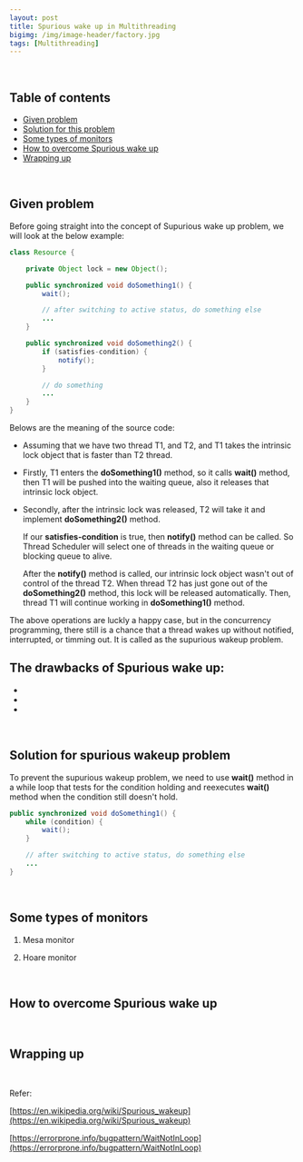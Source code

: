 ```yaml
---
layout: post
title: Spurious wake up in Multithreading
bigimg: /img/image-header/factory.jpg
tags: [Multithreading]
---
```




<br>

## Table of contents
- [Given problem](#given-problem)
- [Solution for this problem](#solution-for-this-problem)
- [Some types of monitors](#some-types-of-monitors)
- [How to overcome Spurious wake up](#how-to-overcome-Spurious-wake-up)
- [Wrapping up](#wrapping-up)


<br>

## Given problem

Before going straight into the concept of Supurious wake up problem, we will look at the below example:

```java
class Resource {

    private Object lock = new Object();

    public synchronized void doSomething1() {
        wait();

        // after switching to active status, do something else
        ...
    }

    public synchronized void doSomething2() {
        if (satisfies-condition) {
            notify();
        }

        // do something
        ...
    }
}
```

Belows are the meaning of the source code:
- Assuming that we have two thread T1, and T2, and T1 takes the intrinsic lock object that is faster than T2 thread.
- Firstly, T1 enters the **doSomething1()** method, so it calls **wait()** method, then T1 will be pushed into the waiting queue, also it releases that intrinsic lock object.
- Secondly, after the intrinsic lock was released, T2 will take it and implement **doSomething2()** method.

    If our **satisfies-condition** is true, then **notify()** method can be called. So Thread Scheduler will select one of threads in the waiting queue or blocking queue to alive.

    After the **notify()** method is called, our intrinsic lock object wasn't out of control of the thread T2. When thread T2 has just gone out of the **doSomething2()** method, this lock will be released automatically. Then, thread T1 will continue working in **doSomething1()** method.

The above operations are luckly a happy case, but in the concurrency programming, there still is a chance that a thread wakes up without notified, interrupted, or timming out. It is called as the supurious wakeup problem.

The drawbacks of Spurious wake up:
- 
- 
- 
- 


<br>

## Solution for spurious wakeup problem

To prevent the supurious wakeup problem, we need to use **wait()** method in a while loop that tests for the condition holding and reexecutes **wait()** method when the condition still doesn't hold.

```java
public synchronized void doSomething1() {
    while (condition) {
        wait();
    }

    // after switching to active status, do something else
    ...
}
```

<br>

## Some types of monitors

1. Mesa monitor




2. Hoare monitor




<br>

## How to overcome Spurious wake up






<br>

## Wrapping up






<br>

Refer:

[https://en.wikipedia.org/wiki/Spurious_wakeup](https://en.wikipedia.org/wiki/Spurious_wakeup)

[https://errorprone.info/bugpattern/WaitNotInLoop](https://errorprone.info/bugpattern/WaitNotInLoop)

[]()

[]()